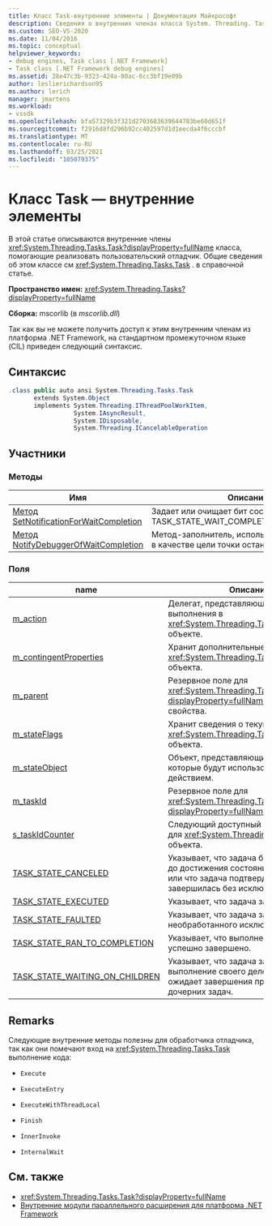 ```yaml
---
title: Класс Task-внутренние элементы | Документация Майкрософт
description: Сведения о внутренних членах класса System. Threading. Tasks. Task, которые помогают реализовать пользовательский отладчик.
ms.custom: SEO-VS-2020
ms.date: 11/04/2016
ms.topic: conceptual
helpviewer_keywords:
- debug engines, Task class [.NET Framework]
- Task class [.NET Framework debug engines]
ms.assetid: 28e47c3b-9323-424a-80ac-6cc3bf19e09b
author: leslierichardson95
ms.author: lerich
manager: jmartens
ms.workload:
- vssdk
ms.openlocfilehash: bfa57329b3f321d2703683639644783be60d651f
ms.sourcegitcommit: f2916d8fd296b92cc402597d1d1eecda4f6cccbf
ms.translationtype: MT
ms.contentlocale: ru-RU
ms.lasthandoff: 03/25/2021
ms.locfileid: "105079375"
---
```

# <a name="task-class---internal-members"></a>Класс Task — внутренние элементы
В этой статье описываются внутренние члены <xref:System.Threading.Tasks.Task?displayProperty=fullName> класса, помогающие реализовать пользовательский отладчик. Общие сведения об этом классе см <xref:System.Threading.Tasks.Task> . в справочной статье.

 **Пространство имен:** <xref:System.Threading.Tasks?displayProperty=fullName>

 **Сборка:** mscorlib (в *mscorlib.dll*)

 Так как вы не можете получить доступ к этим внутренним членам из платформа .NET Framework, на стандартном промежуточном языке (CIL) приведен следующий синтаксис.

## <a name="syntax"></a>Синтаксис

```csharp
.class public auto ansi System.Threading.Tasks.Task
       extends System.Object
       implements System.Threading.IThreadPoolWorkItem,
                  System.IAsyncResult,
                  System.IDisposable,
                  System.Threading.ICancelableOperation
```

## <a name="members"></a>Участники

### <a name="methods"></a>Методы

|Имя|Описание|
|----------|-----------------|
|[Метод SetNotificationForWaitCompletion](../../extensibility/debugger/setnotificationforwaitcompletion-method.md)|Задает или очищает бит состояния TASK_STATE_WAIT_COMPLETION_NOTIFICATION.|
|[Метод NotifyDebuggerOfWaitCompletion](../../extensibility/debugger/notifydebuggerofwaitcompletion-method.md)|Метод-заполнитель, используемый отладчиком в качестве цели точки останова.|

### <a name="fields"></a>Поля

|name|Описание|
|----------|-----------------|
|[m_action](../../extensibility/debugger/m-action-field.md)|Делегат, представляющий код для выполнения в <xref:System.Threading.Tasks.Task> объекте.|
|[m_contingentProperties](../../extensibility/debugger/m-contingentproperties-field.md)|Хранит дополнительные свойства <xref:System.Threading.Tasks.Task> объекта.|
|[m_parent](../../extensibility/debugger/m-parent-field.md)|Резервное поле для <xref:System.Threading.Tasks.Task?displayProperty=fullName> родительского свойства.|
|[m_stateFlags](../../extensibility/debugger/m-stateflags-field.md)|Хранит сведения о текущем состоянии <xref:System.Threading.Tasks.Task> объекта.|
|[m_stateObject](../../extensibility/debugger/m-stateobject-field.md)|Объект, представляющий данные, которые будут использоваться действием.|
|[m_taskId](../../extensibility/debugger/m-taskid-field.md)|Резервное поле для <xref:System.Threading.Tasks.Task.Id%2A?displayProperty=fullName> Свойства.|
|[s_taskIdCounter](../../extensibility/debugger/s-taskidcounter-field.md)|Следующий доступный идентификатор для <xref:System.Threading.Tasks.Task> объекта.|
|[TASK_STATE_CANCELED](../../extensibility/debugger/task-state-canceled-field.md)|Указывает, что задача была отменена до достижения состояния выполнения или что задача подтвердила ее отмену и завершилась без исключения.|
|[TASK_STATE_EXECUTED](../../extensibility/debugger/task-state-executed-field.md)|Указывает, что задача запущена.|
|[TASK_STATE_FAULTED](../../extensibility/debugger/task-state-faulted-field.md)|Указывает, что задача завершена из-за необработанного исключения.|
|[TASK_STATE_RAN_TO_COMPLETION](../../extensibility/debugger/task-state-ran-to-completion-field.md)|Указывает, что выполнение задачи успешно завершено.|
|[TASK_STATE_WAITING_ON_CHILDREN](../../extensibility/debugger/task-state-waiting-on-children-field.md)|Указывает, что задача завершила выполнение своего делегата и неявно ожидает завершения присоединенных дочерних задач.|

## <a name="remarks"></a>Remarks
 Следующие внутренние методы полезны для обработчика отладчика, так как они помечают вход на <xref:System.Threading.Tasks.Task> выполнение кода:

- `Execute`

- `ExecuteEntry`

- `ExecuteWithThreadLocal`

- `Finish`

- `InnerInvoke`

- `InternalWait`

## <a name="see-also"></a>См. также
- <xref:System.Threading.Tasks.Task?displayProperty=fullName>
- [Внутренние модули параллельного расширения для платформа .NET Framework](../../extensibility/debugger/parallel-extension-internals-for-the-dotnet-framework.md)
